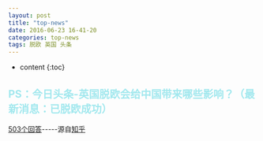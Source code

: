 ```yaml
---
layout: post
title: "top-news"
date: 2016-06-23 16-41-20
categories: top-news
tags: 脱欧 英国 头条
---
```


* content
{:toc}

## <font color="#A2E8EE"> PS：今日头条-英国脱欧会给中国带来哪些影响？（最新消息：已脱欧成功）</font>
	
[503个回答](https://www.zhihu.com/question/47699150)-----源自[知乎](https://www.zhihu.com/people/meng-ling-nan-22)
